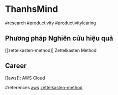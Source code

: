 # ThanhsMind
#research #productivity #productivitylearing 

## Phương pháp Nghiên cứu hiệu quả
[[zettelkasten-method]] Zettelkasten Method

## Career 
[[aws]]: AWS Cloud
 

#references
[aws](aws  "AWS Cloud")
[zettelkasten-method](zettelkasten-method "Zettelkasten Method")






